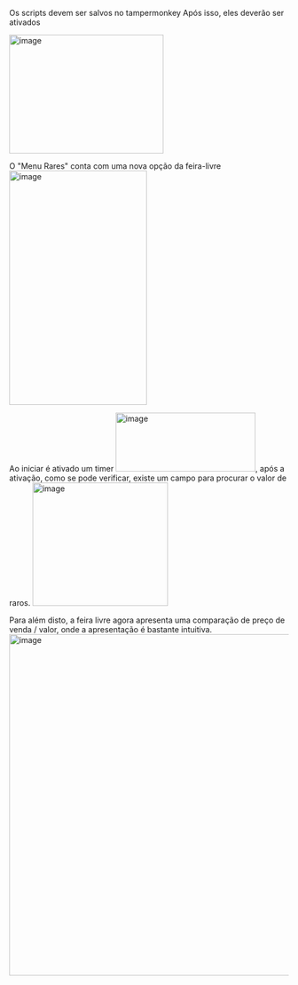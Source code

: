 Os scripts devem ser salvos no tampermonkey
Após isso, eles deverão ser ativados

<img width="278" height="214" alt="image" src="https://github.com/user-attachments/assets/cb259ae8-d510-4283-9939-96a156e58bff" />

O "Menu Rares" conta com uma nova opção da feira-livre
<img width="248" height="422" alt="image" src="https://github.com/user-attachments/assets/d0be8edf-9ae3-4fa1-ae4a-3d13b98a5f34" />

Ao iniciar é ativado um timer
<img width="252" height="106" alt="image" src="https://github.com/user-attachments/assets/de6ade53-8dc4-427f-bf46-c54536fc1847" />, após a ativação, como se pode verificar, existe um campo para procurar o valor de raros.
<img width="244" height="222" alt="image" src="https://github.com/user-attachments/assets/bb8b9210-b68a-48df-a71d-00662385af01" />

Para além disto, a feira livre agora apresenta uma comparação de preço de venda / valor, onde a apresentação é bastante intuitiva.
<img width="535" height="615" alt="image" src="https://github.com/user-attachments/assets/53ba2ef3-92d3-4f65-b16e-39234f20802e" />



